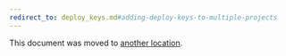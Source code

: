```yaml
---
redirect_to: deploy_keys.md#adding-deploy-keys-to-multiple-projects
---
```


This document was moved to [another location](deploy_keys.md#adding-deploy-keys-to-multiple-projects).

<!-- This redirect file can be deleted after February 1, 2021. -->
<!-- Before deletion, see: https://docs.gitlab.com/ee/development/documentation/#move-or-rename-a-page -->
